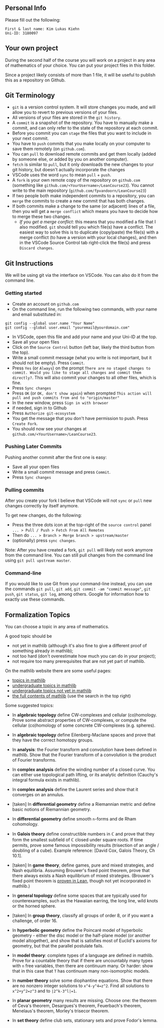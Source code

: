 ## Personal Info

Please fill out the following:
```
First & last name: Kim Lukas Kiehn
Uni-ID: 3180097
```

## Your own project

During the second half of the course you will work on a project in any area of mathematics of your choice. You can put your project files in this folder.

Since a project likely consists of more than 1 file, it will be useful to publish this as a repository on Github.


## Git Terminology

* `git` is a version control system. It will store changes you made, and will allow you to revert to previous versions of your files.
* All versions of your files are stored in the `git history`.
* A `commit` is a snapshot of the repository. You have to manually make a commit, and can only refer to the state of the repository at each commit.
* Before you commit you can `stage` the files that you want to include in your next commit.
* You have to `push` commits that you make locally on your computer to save them remotely (on `github.com`).
* You can `pull` to download remote commits and get them locally (added by someone else, or added by you on another computer).
* `fetch` is similar to `pull`, but it only downloads the new changes to your git history, but doesn't actually incorporate the changes
* VSCode uses the word `sync` to mean `pull` + `push`.
* A `fork` is your own remote copy of the repository on `github.com` (something like `github.com/<YourUsername>/LeanCourse23`). You cannot write to the main repository (`github.com/fpvandoorn/LeanCourse23`)
* If two people both make independent commits to a repository, you can `merge` the commits to create a new commit that has both changes.
* If both commits make a change to the same (or adjacent) lines of a file, then you will get a `merge conflict` which means you have to decide how to merge these two changes.
  - *If you get a merge conflict*: this means that you modified a file that I also modified. `git` should tell you which file(s) have a conflict. The easiest way to solve this is to duplicate (copy/paste) the file(s) with a merge conflict (to have a version with your local changes), and then in the VSCode Source Control tab right-click the file(s) and press `Discard changes`.

## Git Instructions

We will be using git via the interface on VSCode. You can also do it from the command line.

### Getting started

* Create an account on `github.com`
* On the command line, run the following two commands, with your name and email substituted in:
```
git config --global user.name "Your Name"
git config --global user.email "youremail@yourdomain.com"
```
* In VSCode, open this file and add your name and your Uni-ID at the top.
* Save all your open files
* Click on the `Source Control` button (left bar, likely the third button from the top).
* Write a small commit message (what you write is not important, but it should not be empty). Press `Commit`.
* Press `Yes` (or `Always`) on the prompt `There are no staged changes to commit. Would you like to stage all changes and commit them directly?`. This will also commit your changes to all other files, which is fine.
* Press `Sync changes`
* Press `OK` (or `OK, don't show again`) when prompted `This action will pull and push commits from and to "origin/master"`
* In the new window, press `Sign in with browser`
* if needed, sign in to Github
* Press `Authorize git-ecosystem`
* You get the message that you don't have permission to push. Press `Create Fork`.
* You should now see your changes at `github.com/<YourUsername>/LeanCourse23`.

### Pushing Later Commits

Pushing another commit after the first one is easy:

* Save all your open files
* Write a small commit message and press `Commit`.
* Press `Sync changes`

### Pulling commits

After you create your fork I believe that VSCode will not `sync` or `pull` new changes correctly by itself anymore.

To get new changes, do the following:
* Press the three dots icon at the top-right of the `source control` panel `... > Pull / Push > Fetch From All Remotes`
* Then do `... > Branch > Merge branch > upstream/master`
* (optionally) press `sync changes`.

Note: After you have created a fork, `git pull` will likely not work anymore from the command line. You can still pull changes from the command line using `git pull upstream master`.


### Command-line

If you would like to use Git from your command-line instead, you can use the commands `git pull`, `git add`, `git commit -am "commit message"`, `git push`, `git status`, `git log`, among others. Google for information how to exactly use these commands.

## Formalization Topics

You can choose a topic in any area of mathematics.

A good topic should be
* not yet in mathlib (although it's also fine to give a different proof of something already in mathlib);
* not too hard (don't overestimate how much you can do in your project);
* not require too many prerequisites that are not yet part of mathlib.

On the mathlib website there are some useful pages:
* [topics in mathlib](https://leanprover-community.github.io/mathlib-overview.html)
* [undergraduate topics in mathlib](https://leanprover-community.github.io/undergrad.html)
* [undergraduate topics not yet in mathlib](https://leanprover-community.github.io/undergrad_todo.html
)
* [the full contents of mathlib](https://leanprover-community.github.io/mathlib4_docs/) (use the search in the top right)


Some suggested topics:

<!-- Do not edit the lines below to avoid merge conflicts, since I will add more suggested topics. -->

* In **algebraic topology** define CW-complexes and cellular (co)homology.
  Prove some abstract properties of CW-complexes, or compute the cellular (co)homology of some concrete CW-complexes (e.g. spheres).

* In **algebraic topology** define Eilenberg-Maclane spaces and prove that they have the correct homotopy groups.

* In **analysis**: the Fourier transform and convolution have been defined in mathlib. Show that the Fourier transform of a convolution is the product of Fourier transforms.

* In **complex analysis** define the winding number of a closed curve. You can either use topological path lifting, or its analytic definition (Cauchy's integral formula exists in mathlib).

* In **complex analysis** define the Laurent series and show that it converges on an annulus.

* [taken] In **differential geometry** define a Riemannian metric and define basic notions of Riemannian geometry.

* In **differential geometry** define smooth `n`-forms and de Rham cohomology.

* In **Galois theory** define constructible numbers in ℂ and prove that they form the smallest subfield of ℂ closed under square roots. If time permits, prove some famous impossibility results (trisection of an angle / doubling of a cube). Example reference: [David Cox, Galois Theory, Ch 10.1].

* [taken] In **game theory**, define games, pure and mixed strategies, and Nash equilibria. Assuming Brouwer's fixed point theorem, prove that there always exists a Nash equilibrium of mixed strategies. (Brouwer's fixed point theorem is [proven in Lean](https://github.com/Shamrock-Frost/BrouwerFixedPoint/blob/master/src/brouwer_fixed_point.lean#L274), though not yet incorporated in mathlib.)

* In **general topology** define some spaces that are typically used for counterexamples, such as the Hawaiian earring, the long line, wild knots or the horned sphere.

* [taken] In **group theory**, classify all groups of order 8, or if you want a challenge, of order 16.

* In **hyperbolic geometry** define the Poincaré model of hyperbolic geometry - either the disc model or the half-plane model (or another model altogether), and show that is satisfies most of Euclid's axioms for geometry, but that the parallel postulate fails.

* In **model theory**: complete types of a language are defined in mathlib. Prove for a countable theory that if there are uncountably many types with `n` free variables, then there are continuum many. Or harder: show that in this case that `T` has continuum many non-isomorphic models.

* In **number theory** solve some diophantine equations. Show that there are no nonzero integer solutions to `x^4-y^4=z^2`. Find all solutions to `x^2+y^2=z^3` and to `|2^k-3^l|=1`.

* In **planar geometry** many results are missing. Choose one: the theorem of Ceva's theorem, Desargues's theorem, Feuerbach's theorem, Menelaus's theorem, Morley's trisecor theorem.

* In **set theory** define club sets, stationary sets and prove Fodor's lemma.

